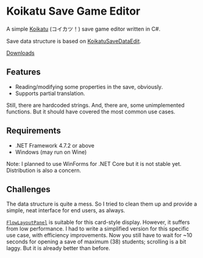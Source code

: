 # Koikatu Save Game Editor

A simple [Koikatu](http://www.illusion.jp/preview/koikatu/index.php) (コイカツ！) save game editor written in C#.

Save data structure is based on [KoikatuSaveDataEdit](https://github.com/kiletw/KoikatuSaveDataEdit).

[Downloads](https://github.com/hozuki/KoikatuGameSaveEditor/releases)

## Features

- Reading/modifying some properties in the save, obviously.
- Supports partial translation.

Still, there are hardcoded strings. And, there are, some unimplemented functions. But it should have covered the most common use cases.

## Requirements

- .NET Framework 4.7.2 or above
- Windows (may run on Wine)

Note: I planned to use WinForms for .NET Core but it is not stable yet. Distribution is also a concern.

## Challenges

The data structure is quite a mess. So I tried to clean them up and provide a simple, neat interface for end users, as always.

[`FlowLayoutPanel`](https://docs.microsoft.com/en-us/dotnet/api/system.windows.forms.flowlayoutpanel) is suitable for this card-style display. However, it suffers from low performance. I had to write a simplified version for this specific use case, with efficiency improvements. Now you still have to wait for ~10 seconds for opening a save of maximum (38) students; scrolling is a bit laggy. But it is already better than before.
